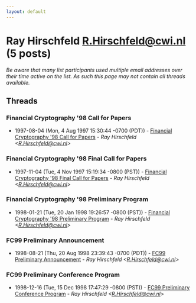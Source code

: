 ```yaml
---
layout: default
---
```


# Ray Hirschfeld <R.Hirschfeld@cwi.nl> (5 posts)

_Be aware that many list participants used multiple email addresses over their time active on the list. As such this page may not contain all threads available._

## Threads

### Financial Cryptography '98 Call for Papers
+ 1997-08-04 (Mon, 4 Aug 1997 15:30:44 -0700 (PDT)) - [Financial Cryptography '98 Call for Papers](/archive/1997/08/843dbb11e22afac0cffca2eeb6a487ed89eb5c3684b61b74109e674fde1c025d) - _Ray Hirschfeld \<R.Hirschfeld@cwi.nl\>_

### Financial Cryptography '98 Final Call for Papers
+ 1997-11-04 (Tue, 4 Nov 1997 15:19:34 -0800 (PST)) - [Financial Cryptography '98 Final Call for Papers](/archive/1997/11/b86eb8a4debbca722c0991c1a1d0bf85eadbe16756655ea5c1c3aefa489bed7c) - _Ray Hirschfeld \<R.Hirschfeld@cwi.nl\>_

### Financial Cryptography '98 Preliminary Program
+ 1998-01-21 (Tue, 20 Jan 1998 19:26:57 -0800 (PST)) - [Financial Cryptography '98 Preliminary Program](/archive/1998/01/98cf3e79b5ef1f27373da8f5a500c5428855bc9a1be9d4314d1ae673e4a138af) - _Ray Hirschfeld \<R.Hirschfeld@cwi.nl\>_

### FC99 Preliminary Announcement
+ 1998-08-21 (Thu, 20 Aug 1998 23:39:43 -0700 (PDT)) - [FC99 Preliminary Announcement](/archive/1998/08/0671c0f653889b528e69da76a007b0869fe71acf9b92b8a3ade395fd80ffba29) - _Ray Hirschfeld \<R.Hirschfeld@cwi.nl\>_

### FC99 Preliminary Conference Program
+ 1998-12-16 (Tue, 15 Dec 1998 17:47:29 -0800 (PST)) - [FC99 Preliminary Conference Program](/archive/1998/12/b6cd5876247077761612a8f0c1e95b1848b7373e617d8ece49e85b2c99622fcb) - _Ray Hirschfeld \<R.Hirschfeld@cwi.nl\>_

